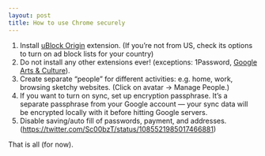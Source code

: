 ```yaml
---
layout: post
title: How to use Chrome securely
---
```


1. Install [uBlock Origin](https://chrome.google.com/webstore/detail/ublock-origin/cjpalhdlnbpafiamejdnhcphjbkeiagm) extension. (If you’re not from US, check its options to turn on ad block lists for your country)
2. Do not install any other extensions ever! (exceptions: 1Password, [Google Arts & Culture](https://chrome.google.com/webstore/detail/google-arts-culture/akimgimeeoiognljlfchpbkpfbmeapkh)).
3. Create separate “people” for different activities: e.g. home, work, browsing sketchy websites. (Click on avatar → Manage People.)
4. If you want to turn on sync, set up encryption passphrase. It’s a separate passphrase from your Google account — your sync data will be encrypted locally with it before hitting Google servers.
5. Disable saving/auto fill of passwords, payment, and addresses. (https://twitter.com/Sc00bzT/status/1085521985017466881)

That is all (for now).

